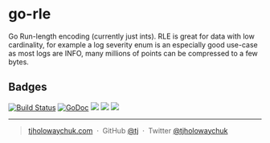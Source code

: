 
# go-rle

Go Run-length encoding (currently just ints). RLE is great for data with low cardinality,
for example a log severity enum is an especially good use-case as most logs are INFO, many millions of points can be compressed to a few bytes.

## Badges

[![Build Status](https://semaphoreci.com/api/v1/tj/apex/branches/master/badge.svg)](https://semaphoreci.com/tj/apex)
[![GoDoc](https://godoc.org/github.com/?status.svg)](https://godoc.org/github.com/)
![](https://img.shields.io/badge/license-MIT-blue.svg)
![](https://img.shields.io/badge/status-stable-green.svg)
[![](http://apex.sh/images/badge.svg)](https://apex.sh/)

---

> [tjholowaychuk.com](http://tjholowaychuk.com) &nbsp;&middot;&nbsp;
> GitHub [@tj](https://github.com/tj) &nbsp;&middot;&nbsp;
> Twitter [@tjholowaychuk](https://twitter.com/tjholowaychuk)
